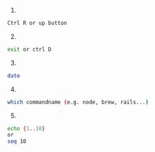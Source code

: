 1.

```bash
Ctrl R or up button
```

2.

```bash
exit or ctrl D
```

3.

```bash
date
```

4.

```bash
which commandname (e.g. node, brew, rails...)
```

5.

```bash
echo {1..10}
or 
seq 10
```
